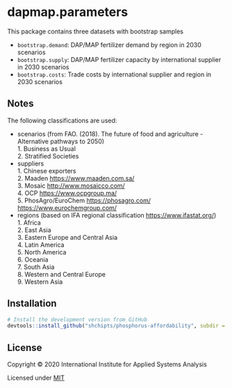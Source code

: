 # dapmap.parameters

This package contains three datasets with bootstrap samples

* `bootstrap.demand`: DAP/MAP fertilizer demand by region in 2030 scenarios
* `bootstrap.supply`: DAP/MAP fertilizer capacity by international supplier in 2030 scenarios
* `bootstrap.costs`: Trade costs by international supplier and region in 2030 scenarios

## Notes

The following classifications are used:  
- scenarios (from FAO. (2018). The future of food and agriculture - Alternative pathways to 2050)  
  1\. Business as Usual  
  2\. Stratified Societies  
- suppliers  
  1\. Chinese exporters  
  2\. Maaden https://www.maaden.com.sa/  
  3\. Mosaic http://www.mosaicco.com/  
  4\. OCP https://www.ocpgroup.ma/  
  5\. PhosAgro/EuroChem  https://phosagro.com/ https://www.eurochemgroup.com/    
- regions (based on IFA regional classification https://www.ifastat.org/)  
  1\. Africa  
  2\. East Asia  
  3\. Eastern Europe and Central Asia  
  4\. Latin America  
  5\. North America  
  6\. Oceania  
  7\. South Asia  
  8\. Western and Central Europe  
  9\. Western Asia  
   
## Installation

```R
# Install the development version from GitHub
devtools::install_github("shchipts/phosphorus-affordability", subdir = "R/dapmap.parameters")
```

## License

Copyright © 2020 International Institute for Applied Systems Analysis

Licensed under [MIT](http://opensource.org/licenses/MIT)